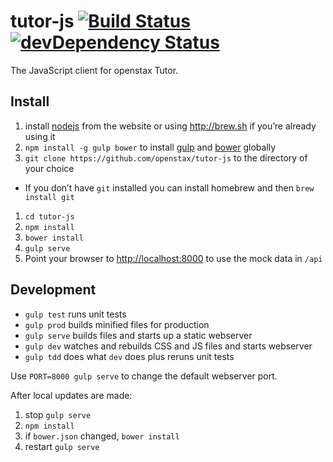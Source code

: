 # tutor-js [![Build Status](https://travis-ci.org/openstax/tutor-js.svg?branch=master)](https://travis-ci.org/openstax/tutor-js) [![devDependency Status](https://david-dm.org/openstax/tutor-js/dev-status.svg)](https://david-dm.org/openstax/tutor-js#info=devDependencies)

The JavaScript client for openstax Tutor.

## Install

1. install [nodejs](http://nodejs.org) from the website or using <http://brew.sh> if you’re already using it
1. `npm install -g gulp bower` to install [gulp](http://gulpjs.com) and [bower](http://bower.io) globally
1. `git clone https://github.com/openstax/tutor-js` to the directory of your choice
  - If you don’t have `git` installed you can install homebrew and then `brew install git`
1. `cd tutor-js`
1. `npm install`
1. `bower install`
1. `gulp serve`
1. Point your browser to <http://localhost:8000> to use the mock data in `/api`


## Development

- `gulp test` runs unit tests
- `gulp prod` builds minified files for production
- `gulp serve` builds files and starts up a static webserver
- `gulp dev` watches and rebuilds CSS and JS files and starts webserver
- `gulp tdd` does what `dev` does plus reruns unit tests

Use `PORT=8000 gulp serve` to change the default webserver port.

After local updates are made:

1. stop `gulp serve`
1. `npm install`
1. if `bower.json` changed, `bower install`
1. restart `gulp serve`
